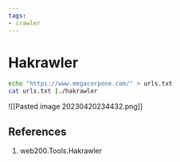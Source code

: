 ```yaml
---
tags:
- crawler
---
```


# Hakrawler

```bash
echo "https://www.megacorpone.com/" > urls.txt
cat urls.txt |./hakrawler
```

![[Pasted image 20230420234432.png]]


## References
1. web200.Tools.Hakrawler


